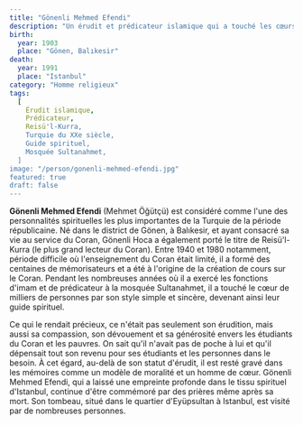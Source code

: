 ```yaml
---
title: "Gönenli Mehmed Efendi"
description: "Un érudit et prédicateur islamique qui a touché les cœurs et consacré sa vie à l'étude du Coran et du savoir."
birth:
  year: 1903
  place: "Gönen, Balıkesir"
death:
  year: 1991
  place: "Istanbul"
category: "Homme religieux"
tags:
  [
    Érudit islamique,
    Prédicateur,
    Reisü'l-Kurra,
    Turquie du XXe siècle,
    Guide spirituel,
    Mosquée Sultanahmet,
  ]
image: "/person/gonenli-mehmed-efendi.jpg"
featured: true
draft: false
---
```


**Gönenli Mehmed Efendi** (Mehmet Öğütçü) est considéré comme l'une des personnalités spirituelles les plus importantes de la Turquie de la période républicaine. Né dans le district de Gönen, à Balıkesir, et ayant consacré sa vie au service du Coran, Gönenli Hoca a également porté le titre de Reisü'l-Kurra (le plus grand lecteur du Coran). Entre 1940 et 1980 notamment, période difficile où l'enseignement du Coran était limité, il a formé des centaines de mémorisateurs et a été à l'origine de la création de cours sur le Coran. Pendant les nombreuses années où il a exercé les fonctions d'imam et de prédicateur à la mosquée Sultanahmet, il a touché le cœur de milliers de personnes par son style simple et sincère, devenant ainsi leur guide spirituel.

Ce qui le rendait précieux, ce n'était pas seulement son érudition, mais aussi sa compassion, son dévouement et sa générosité envers les étudiants du Coran et les pauvres. On sait qu'il n'avait pas de poche à lui et qu'il dépensait tout son revenu pour ses étudiants et les personnes dans le besoin. À cet égard, au-delà de son statut d'érudit, il est resté gravé dans les mémoires comme un modèle de moralité et un homme de cœur. Gönenli Mehmed Efendi, qui a laissé une empreinte profonde dans le tissu spirituel d'Istanbul, continue d'être commémoré par des prières même après sa mort. Son tombeau, situé dans le quartier d'Eyüpsultan à Istanbul, est visité par de nombreuses personnes.
